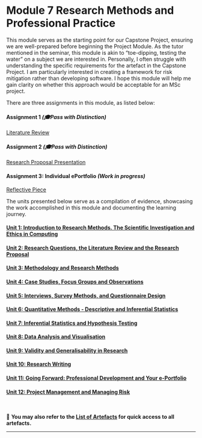 # Module 7 Research Methods and Professional Practice

This module serves as the starting point for our Capstone Project, ensuring we are well-prepared before beginning the Project Module. As the tutor mentioned in the seminar, this module is akin to “toe-dipping, testing the water” on a subject we are interested in. Personally, I often struggle with understanding the specific requirements for the artefact in the Capstone Project. I am particularly interested in creating a framework for risk mitigation rather than developing software. I hope this module will help me gain clarity on whether this approach would be acceptable for an MSc project.

There are three assignments in this module, as listed below:

#### Assignment 1 _(🎓Pass with Distinction)_
[Literature Review](RMPP_A1.md) <br>
	
#### Assignment 2 _(🎓Pass with Distinction)_
[Research Proposal Presentation](RMPP_A2.md)

#### Assignment 3: Individual ePortfolio _(Work in progress)_
[Reflective Piece](RMPP_A3.md)

The units presented below serve as a compilation of evidence, showcasing the work accomplished in this module and documenting the learning journey.

#### [Unit 1: Introduction to Research Methods. The Scientific Investigation and Ethics in Computing](RMPP_Unit01.md)

#### [Unit 2: Research Questions, the Literature Review and the Research Proposal](RMPP_Unit02.md)

#### [Unit 3: Methodology and Research Methods](RMPP_Unit03.md)

#### [Unit 4: Case Studies, Focus Groups and Observations](RMPP_Unit04.md)

#### [Unit 5: Interviews, Survey Methods, and Questionnaire Design](RMPP_Unit05.md)

#### [Unit 6: Quantitative Methods - Descriptive and Inferential Statistics](RMPP_Unit06.md)

#### [Unit 7: Inferential Statistics and Hypothesis Testing](RMPP_Unit07.md)

#### [Unit 8: Data Analysis and Visualisation](RMPP_Unit08.md)

#### [Unit 9: Validity and Generalisability in Research](RMPP_Unit09.md)

#### [Unit 10: Research Writing](RMPP_Unit10.md)

#### [Unit 11: Going Forward: Professional Development and Your e-Portfolio](RMPP_Unit11.md)

#### [Unit 12: Project Management and Managing Risk](RMPP_Unit12.md)
<br>

📑 **You may also refer to the [List of Artefacts](RMPP_ArtefactsSummary.md) for quick access to all artefacts.**

---
